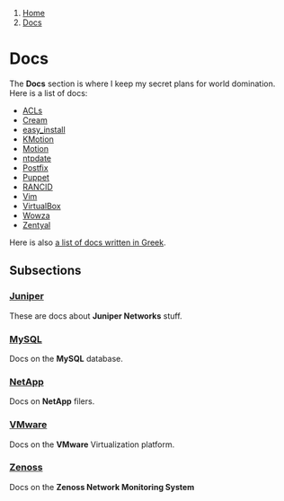 <!-- -
Title: Docs
Description: Marios Zindilis's Docs 
First Published: 2014-06-30
Last Updated: 2014-07-07
- -->

<ol class="breadcrumb" itemprop="breadcrumb">
	<li><a href="/">Home</a></li>
	<li><a href="/docs/">Docs</a></li>
</ol>

Docs
====

The **Docs** section is where I keep my secret plans for world domination. Here 
is a list of docs:

*   [ACLs](/docs/acl.html)
*   [Cream](/docs/cream.html)
*   [easy_install](/docs/easy_install.html)
*   [KMotion](/docs/kmotion.html)
*   [Motion](/docs/motion.html)
*   [ntpdate](/docs/ntpdate.html)
*   [Postfix](/docs/postfix.html)
*   [Puppet](/docs/puppet.html)
*   [RANCID](/docs/rancid.html)
*   [Vim](/docs/vim.html)
*   [VirtualBox](/docs/virtualbox.html)
*   [Wowza](/docs/wowza.html)
*   [Zentyal](/docs/zentyal.html)

Here is also [a list of docs written in Greek](/docs/index.el.html).

Subsections
-----------

### [Juniper](/docs/juniper/)
These are docs about **Juniper Networks** stuff.

### [MySQL](/docs/mysql/)
Docs on the **MySQL** database.

### [NetApp](/docs/netapp/)
Docs on **NetApp** filers.

### [VMware](/docs/vmware/)
Docs on the **VMware** Virtualization platform.

### [Zenoss](/docs/zenoss/)
Docs on the **Zenoss Network Monitoring System**
